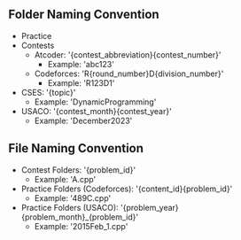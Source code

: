 ## Folder Naming Convention
- Practice
- Contests
  - Atcoder: '{contest_abbreviation}{contest_number}'
    - Example: 'abc123'
  - Codeforces: 'R{round_number}D{division_number}'
    - Example: 'R123D1'
- CSES: '{topic}'
  - Example: 'DynamicProgramming'
- USACO: '{contest_month}{contest_year}'
  - Example: 'December2023'

## File Naming Convention
- Contest Folders: '{problem_id}'
  - Example: 'A.cpp'
- Practice Folders (Codeforces): '{content_id}{problem_id}'
  - Example: '489C.cpp'
- Practice Folders (USACO): '{problem_year}{problem_month}_{problem_id}'
  - Example: '2015Feb_1.cpp'